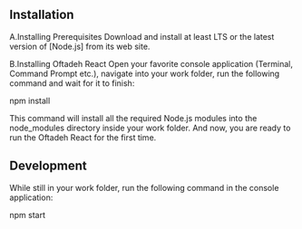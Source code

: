## Installation

A.Installing Prerequisites
Download and install at least LTS or the latest version of [Node.js] from its web site.

B.Installing Oftadeh React
Open your favorite console application (Terminal, Command Prompt etc.), navigate into your work folder, run the following command and wait for it to finish:

npm install


This command will install all the required Node.js modules into the node_modules directory inside your work folder.
And now, you are ready to run the Oftadeh React for the first time.

## Development
While still in your work folder, run the following command in the console application:

npm start


